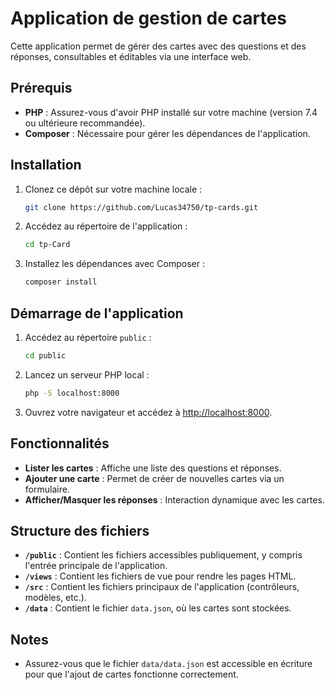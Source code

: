 
# Application de gestion de cartes

Cette application permet de gérer des cartes avec des questions et des réponses, consultables et éditables via une interface web.

## Prérequis

- **PHP** : Assurez-vous d'avoir PHP installé sur votre machine (version 7.4 ou ultérieure recommandée).
- **Composer** : Nécessaire pour gérer les dépendances de l'application.

## Installation

1. Clonez ce dépôt sur votre machine locale :
   ```bash
   git clone https://github.com/Lucas34750/tp-cards.git
   ```
2. Accédez au répertoire de l'application :
   ```bash
   cd tp-Card
   ```
3. Installez les dépendances avec Composer :
   ```bash
   composer install
   ```

## Démarrage de l'application

1. Accédez au répertoire `public` :
   ```bash
   cd public
   ```
2. Lancez un serveur PHP local :
   ```bash
   php -S localhost:8000
   ```
3. Ouvrez votre navigateur et accédez à [http://localhost:8000](http://localhost:8000).

## Fonctionnalités

- **Lister les cartes** : Affiche une liste des questions et réponses.
- **Ajouter une carte** : Permet de créer de nouvelles cartes via un formulaire.
- **Afficher/Masquer les réponses** : Interaction dynamique avec les cartes.

## Structure des fichiers

- **`/public`** : Contient les fichiers accessibles publiquement, y compris l'entrée principale de l'application.
- **`/views`** : Contient les fichiers de vue pour rendre les pages HTML.
- **`/src`** : Contient les fichiers principaux de l'application (contrôleurs, modèles, etc.).
- **`/data`** : Contient le fichier `data.json`, où les cartes sont stockées.

## Notes

- Assurez-vous que le fichier `data/data.json` est accessible en écriture pour que l'ajout de cartes fonctionne correctement.